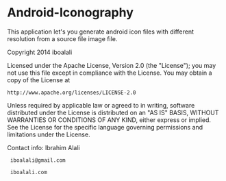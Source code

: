 Android-Iconography
===================

This application let's you generate android icon files with different resolution from a source file image file.


Copyright 2014 iboalali

Licensed under the Apache License, Version 2.0 (the "License");
you may not use this file except in compliance with the License.
You may obtain a copy of the License at

    http://www.apache.org/licenses/LICENSE-2.0

Unless required by applicable law or agreed to in writing, software
distributed under the License is distributed on an "AS IS" BASIS,
WITHOUT WARRANTIES OR CONDITIONS OF ANY KIND, either express or implied.
See the License for the specific language governing permissions and
limitations under the License.

Contact info:
     Ibrahim Alali
     
     iboalali@gmail.com
     
     iboalali.com
